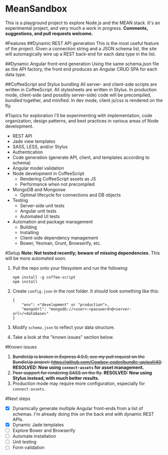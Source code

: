 # MeanSandbox
This is a playground project to explore Node.js and the MEAN stack. It's an experimental project, and very much a work in progress. **Comments, suggestions, and pull requests welcome.**

#Features
##Dynamic REST API generation
This is the most useful feature of the project. Given a connection string and a JSON schema list, the site will automagically wire up a REST back-end for each data type in the list.

##Dynamic Angular front-end generation
Using the same schema.json file as the API factory, the front end produces an Angular CRUD SPA for each data type.

##CoffeeScript and Stylus bundling
All server- and client-side scripts are written in CoffeeScript. All stylesheets are written in Stylus. In production mode, client-side (and possibly server-side) code will be precompiled, bundled together, and minified. In dev mode, client js/css is rendered on the fly.

#Topics for exploration
I'll be experimenting with implementation, code organization, design patterns, and best practices in various areas of Node development.
- REST API
- Jade view templates
- SASS, LESS, and/or Stylus
- Authentication
- Code generation (generate API, client, and templates according to schema)
- Angular model validation
- Node development in CoffeeScript 
  - Rendering CoffeeScript assets as JS
  - Performance when not precompiled
- MongoDB and Mongoose
  - Optimal lifecycle for connections and DB objects
- Testing
  - Server-side unit tests
  - Angular unit tests
  - Automated UI tests
- Automation and package management
  - Building 
  - Installing 
  - Client-side dependency management
  - Bower, Yeoman, Grunt, Browserify, etc.

#Setup
**Note: Not tested recently; beware of missing dependencies.** This will be more automated soon.

1. Pull the repo onto your filesystem and run the following:

    ```
    npm install -g coffee-script
    npm install
    ```
2. Create `config.json` in the root folder. It should look something like this:

    ```
    {
        "env": <"development" or "production">,
        "mongoUrl": "mongodb://<user>:<password>@<server-url>/<database>"
    }
    ```
3. Modify `schema.json` to reflect your data structure.
4. Take a look at the "known issues" section below.

#Known issues
1. ~~BundleUp is broken in Express 4.0.0, see my pull request on the BundleUp project: https://github.com/Cowboy-coder/bundle-up/pull/40.~~ **RESOLVED: Now using `connect-assets` for asset management.**
2. ~~Poor support for rendering SASS on the fly.~~ **RESOLVED: Now using Stylus instead, with much better results.**
3. Production mode may require more configuration, especially for `connect-assets`.

#Next steps
- [x] Dynamically generate multiple Angular front-ends from a list of schemas. I'm already doing this on the back end with dynamic REST APIs.
- [x] Dynamic Jade templates
- [ ] Explore Bower and Browserify
- [ ] Automate installation
- [ ] Unit testing
- [ ] Form validation